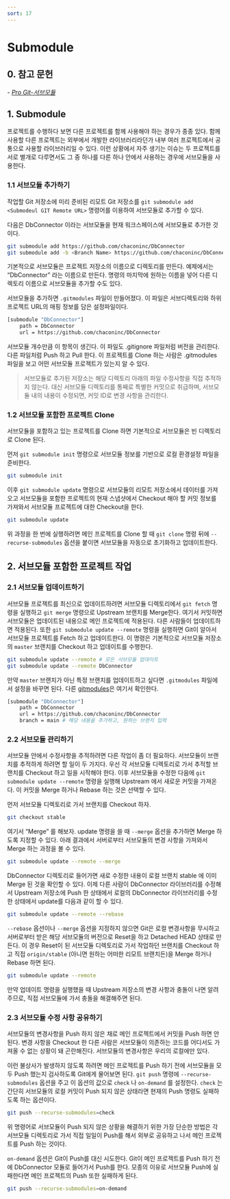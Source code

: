 ```yaml
---
sort: 17
---
```


# Submodule

## 0. 참고 문헌

*- [Pro Git-서브모듈](https://git-scm.com/book/ko/v2/Git-%EB%8F%84%EA%B5%AC-%EC%84%9C%EB%B8%8C%EB%AA%A8%EB%93%88)*

## 1. Submodule

프로젝트를 수행하다 보면 다른 프로젝트를 함께 사용해야 하는 경우가 종종 있다. 함께 사용할 다른 프로젝트는 외부에서 개발한 라이브러리라던가 내부 여러 프로젝트에서 공통으로 사용할 라이브러리일 수 있다. 이런 상황에서 자주 생기는 이슈는 두 프로젝트를 서로 별개로 다루면서도 그 중 하나를 다른 하나 안에서 사용하는 경우에 서브모듈을 사용한다.

### 1.1 서브모듈 추가하기

작업할 Git 저장소에 미리 준비된 리모트 Git 저장소를 `git submodule add <Submodeul GIT Remote URL>` 명령어를 이용하여 서브모듈로 추가할 수 있다.

다음은 DbConnector 이라는 서브모듈을 현재 워크스페이스에 서브모듈로 추가한 것이다.

```bash
git submodule add https://github.com/chaconinc/DbConnector
git submodule add -b <Branch Name> https://github.com/chaconinc/DbConnector # 특정 브랜치 이름 지정
```

기본적으로 서브모듈은 프로젝트 저장소의 이름으로 디렉토리를 만든다. 예제에서는 “DbConnector” 라는 이름으로 만든다. 명령의 마지막에 원하는 이름을 넣어 다른 디렉토리 이름으로 서브모듈을 추가할 수도 있다.

서브모듈을 추가하면 `.gitmodules` 파일이 만들어졌다. 이 파일은 서브디렉토리와 하위 프로젝트 URL의 매핑 정보를 담은 설정파일이다.

```bash
[submodule "DbConnector"]
    path = DbConnector
    url = https://github.com/chaconinc/DbConnector
```

서브모듈 개수만큼 이 항목이 생긴다. 이 파일도 .gitignore 파일처럼 버전을 관리한다. 다른 파일처럼 Push 하고 Pull 한다. 이 프로젝트를 Clone 하는 사람은 .gitmodules 파일을 보고 어떤 서브모듈 프로젝트가 있는지 알 수 있다.

> 서브모듈로 추가된 저장소는 해당 디렉토리 아래의 파일 수정사항을 직접 추적하지 않는다. 대신 서브모듈 디렉토리를 통째로 특별한 커밋으로 취급하며, 서브모듈 내의 내용이 수정되면, 커밋 ID로 변경 사항을 관리한다.

### 1.2 서브모듈 포함한 프로젝트 Clone

서브모듈을 포함하고 있는 프로젝트를 Clone 하면 기본적으로 서브모듈은 빈 디렉토리로 Clone 된다.

먼저 `git submodule init` 명령으로 서브모듈 정보를 기반으로 로컬 환경설정 파일을 준비한다.

```bash
git submodule init
```

이후 `git submodule update` 명령으로 서브모듈의 리모트 저장소에서 데이터를 가져오고 서브모듈을 포함한 프로젝트의 현재 스냅샷에서 Checkout 해야 할 커밋 정보를 가져와서 서브모듈 프로젝트에 대한 Checkout을 한다.

```bash
git submodule update
```

위 과정을 한 번에 실행하려면 메인 프로젝트를 Clone 할 때 `git clone` 명령 뒤에 `--recurse-submodules` 옵션을 붙이면 서브모듈을 자동으로 초기화하고 업데이트한다.

## 2. 서브모듈 포함한 프로젝트 작업

### 2.1 서브모듈 업데이트하기

서브모듈 프로젝트를 최신으로 업데이트하려면 서브모듈 디렉토리에서 `git fetch` 명령을 실행하고 `git merge` 명령으로 Upstream 브랜치를 Merge한다. 여기서 커밋하면 서브모듈은 업데이트된 내용으로 메인 프로젝트에 적용된다. 다른 사람들이 업데이트하면 적용된다. 또한 `git submodule update --remote` 명령을 실행하면 Git이 알아서 서브모듈 프로젝트를 Fetch 하고 업데이트한다. 이 명령은 기본적으로 서브모듈 저장소의 `master` 브랜치를 Checkout 하고 업데이트를 수행한다. 

```bash
git submodule update --remote # 모든 서브모듈 업데이트
git submodule update --remote DbConnector
```

만약 `master` 브랜치가 아닌 특정 브랜치를 업데이트하고 싶다면 `.gitmodules` 파일에서 설정을 바꾸면 된다. 다른 [gitmodules](https://git-scm.com/docs/gitmodules)은 여기서 확인한다.

```bash
[submodule "DbConnector"]
    path = DbConnector
    url = https://github.com/chaconinc/DbConnector
    branch = main # 해당 내용을 추가하고, 원하는 브랜치 입력
```

### 2.2 서브모듈 관리하기

서브모듈 안에서 수정사항을 추적하려면 다른 작업이 좀 더 필요하다. 서브모듈이 브랜치를 추적하게 하려면 할 일이 두 가지다. 우선 각 서브모듈 디렉토리로 가서 추적할 브랜치를 Checkout 하고 일을 시작해야 한다. 이후 서브모듈을 수정한 다음에 `git submodule update --remote` 명령을 실행해 Upstream 에서 새로운 커밋을 가져온다. 이 커밋을 Merge 하거나 Rebase 하는 것은 선택할 수 있다.

먼저 서브모듈 디렉토리로 가서 브랜치를 Checkout 하자.

```bash
git checkout stable
```

여기서 “Merge” 를 해보자. update 명령을 쓸 때 `--merge` 옵션을 추가하면 Merge 하도록 지정할 수 있다. 아래 결과에서 서버로부터 서브모듈의 변경 사항을 가져와서 Merge 하는 과정을 볼 수 있다.

```bash
git submodule update --remote --merge
```

DbConnector 디렉토리로 들어가면 새로 수정한 내용이 로컬 브랜치 stable 에 이미 Merge 된 것을 확인할 수 있다. 이제 다른 사람이 DbConnector 라이브러리를 수정해서 Upstream 저장소에 Push 한 상태에서 로컬의 DbConnector 라이브러리를 수정한 상태에서 update를 다음과 같이 할 수 있다.

```bash
git submodule update --remote --rebase
```

`--rebase` 옵션이나 `--merge` 옵션을 지정하지 않으면 Git은 로컬 변경사항을 무시하고 서버로부터 받은 해당 서브모듈의 버전으로 Reset을 하고 Detached HEAD 상태로 만든다. 이 경우 Reset이 된 서브모듈 디렉토리로 가서 작업하던 브랜치를 Checkout 하고 직접 `origin/stable` (아니면 원하는 어떠한 리모트 브랜치든)을 Merge 하거나 Rebase 하면 된다.

```bash
git submodule update --remote
```

만약 업데이트 명령을 실행했을 때 Upstream 저장소의 변경 사항과 충돌이 나면 알려주므로, 직접 서브모듈에 가서 충돌을 해결해주면 된다.

### 2.3 서브모듈 수정 사항 공유하기

서브모듈의 변경사항을 Push 하지 않은 채로 메인 프로젝트에서 커밋을 Push 하면 안 된다. 변경 사항을 Checkout 한 다른 사람은 서브모듈이 의존하는 코드를 어디서도 가져올 수 없는 상황이 돼 곤란해진다. 서브모듈의 변경사항은 우리의 로컬에만 있다.

이런 불상사가 발생하지 않도록 하려면 메인 프로젝트를 Push 하기 전에 서브모듈을 모두 Push 했는지 검사하도록 Git에게 물어보면 된다. `git push` 명령에 `--recurse-submodules` 옵션을 주고 이 옵션의 값으로 `check` 나 `on-demand` 를 설정한다. `check` 는 간단히 서브모듈의 로컬 커밋이 Push 되지 않은 상태라면 현재의 Push 명령도 실패하도록 하는 옵션이다.

```bash
git push --recurse-submodules=check
```

위 명령어로 서브모듈이 Push 되지 않은 상황을 해결하기 위한 가장 단순한 방법은 각 서브모듈 디렉토리로 가서 직접 일일이 Push를 해서 외부로 공유하고 나서 메인 프로젝트를 Push 하는 것이다.

`on-demand` 옵션은 Git이 Push를 대신 시도한다. Git이 메인 프로젝트를 Push 하기 전에 DbConnector 모듈로 들어가서 Push를 한다. 모종의 이유로 서브모듈 Push에 실패한다면 메인 프로젝트의 Push 또한 실패하게 된다. 

```bash
git push --recurse-submodules=on-demand
```
